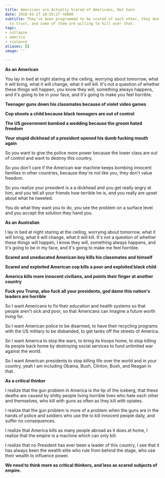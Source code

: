 ```yaml
---
title: Americans are Actually Scared of Americans, Not Guns
date: 2018-03-27 20:55:27 +0000
subtitle: They've been programmed to be scared of each other, they don't know who
  to trust, and some of them are willing to kill over that.
tags:
- collapse
- america
- violence
aliases: []
image: ''

---
```

**As an American**

You lay in bed at night staring at the ceiling, worrying about tomorrow, what it will bring, what it will change, what it will kill. It's not a question of whether these things will happen, you know they will, something always happens, and it's going to be in your face, and it's going to make you feel horrible.

**Teenager guns down his classmates because of violet video games**

**Cop shoots a child because black teenagers are out of control**

**The US government bombed a wedding because the groom hated freedom**

**Your stupid dickhead of a president opened his dumb fucking mouth again**

So you want to give the police more power because the lower class are out of control and want to destroy this country.

So you don't care if the American war machine keeps bombing innocent families in other countries, because they're not like you, they don't value freedom.

So you realize your president is a a dickhead and you get really angry at him, and you tell all your friends how terrible he is, and you really are upset about what he tweeted.

You do what they want you to do, you see the problem on a surface level and you accept the solution they hand you.

**As an Australian**

I lay in bed at night staring at the ceiling, worrying about tomorrow, what it will bring, what it will change, what it will kill. It's not a question of whether these things will happen, I know they will, something always happens, and it's going to be in my face, and it's going to make me feel horrible.

**Scared and uneducated American boy kills his classmates and himself**

**Scared and exploited American cop kills a poor and exploited black child**

**America kills more innocent civilians, and points their finger at another country**

**Fuck you Trump, also fuck all your presidents, god damn this nation's leaders are horrible**

So I want Americans to fix their education and health systems so that people aren't sick and poor, so that Americans can imagine a future worth living for.

So I want American police to be disarmed, to have their recycling programs with the US military to be disbanded, to get tanks off the streets of America.

So I want America to stop the wars, to bring its troops home, to stop killing its people back home by destroying social services to fund unlimited war against the world.

So I want American presidents to stop killing life over the world and in your country, yeah I am including Obama, Bush, Clinton, Bush, and Reagan in that.

**As a critical thinker**

I realize that the gun problem in America is the tip of the iceberg, that these deaths are caused by shitty people living horrible lives who hate each other and themselves, who kill with guns as often as they kill with opiates.

I realize that the gun problem is more of a problem when the guns are in the hands of police and soldiers who use the to kill innocent people daily, and suffer no consequences.

I realize that America kills as many people abroad as it does at home, I realize that the empire is a machine which can only kill.

I realize that no President has ever been a leader of this country, I see that it has always been the wealth elite who rule from behind the stage, who use their wealth to influence power.

**We need to think more as critical thinkers, and less as scared subjects of empire.**